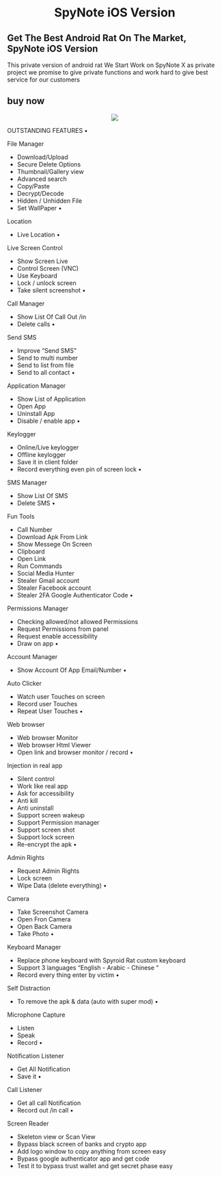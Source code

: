 <p align="center">

</p>
<h1 align=center>SpyNote iOS Version</h1>

## Get The Best Android Rat On The Market, SpyNote iOS Version
This private version of android rat We Start Work on SpyNote X as private project we promise to give private functions and work hard to give best service for our customers
## buy now
<div align="center">
  <a href="https://telegram.me/SpynoteRat">
    <img src="https://img.shields.io/badge/Telegram-2CA5E0?style=for-the-badge&logo=telegram&logoColor=white">
  </a>
</div>





OUTSTANDING FEATURES
•	

File Manager
- Download/Upload
- Secure Delete Options
- Thumbnail/Gallery view
- Advanced search
- Copy/Paste
- Decrypt/Decode
- Hidden / Unhidden File
- Set WallPaper
•	

Location
- Live Location
•	

Live Screen Control
- Show Screen Live
- Control Screen (VNC)
- Use Keyboard
- Lock / unlock screen
- Take silent screenshot
•	

Call Manager
- Show List Of Call Out /in
- Delete calls
•	

Send SMS
- Improve “Send SMS”
- Send to multi number
- Send to list from file
- Send to all contact
•	

Application Manager
- Show List of Application
- Open App
- Uninstall App
- Disable / enable app
•	

Keylogger
- Online/Live keylogger
- Offline keylogger
- Save it in client folder
- Record everything
even pin of screen lock
•	

SMS Manager
- Show List Of SMS
- Delete SMS
•	

Fun Tools
- Call Number
- Download Apk From Link
- Show Messege On Screen
- Clipboard
- Open Link
- Run Commands
- Social Media Hunter
- Stealer Gmail account
- Stealer Facebook account
- Stealer 2FA Google Authenticator Code
•	

Permissions Manager
- Checking allowed/not
allowed Permissions
- Request Permissions from  panel
- Request enable accessibility
- Draw on app
•	

Account Manager
- Show Account Of App
Email/Number
•	

Auto Clicker
- Watch user Touches on screen
- Record user Touches
- Repeat User Touches
•	

Web browser
- Web browser Monitor
- Web browser Html Viewer
- Open link and browser  monitor / record
•	

Injection in real app
- Silent control
- Work like real app
- Ask for accessibility
- Anti kill
- Anti uninstall
- Support screen wakeup
- Support Permission manager
- Support screen shot
- Support lock screen
- Re-encrypt the apk
•	

Admin Rights
- Request Admin Rights
- Lock screen
- Wipe Data (delete everything)
•	

Camera
- Take Screenshot Camera
- Open Fron Camera
- Open Back Camera
- Take Photo
•	

Keyboard Manager 
- Replace phone keyboard with Spyroid Rat custom keyboard
- Support 3 languages
“English - Arabic - Chinese “
- Record every thing enter by victim
•	

Self Distraction
- To remove the apk & data  (auto with super mod)
•	

Microphone Capture
- Listen
- Speak
- Record
•	

Notification Listener
- Get All Notification
- Save it
•	

Call Listener
- Get all call Notification
- Record out /in call
•	

Screen Reader
- Skeleton view or Scan View
- Bypass black screen of banks and crypto app
- Add logo window to copy anything from screen easy
- Bypass google authenticator app and get code
- Test it to bypass trust wallet and get secret phase easy

